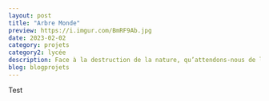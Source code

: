 ```yaml
---
layout: post
title: "Arbre Monde"
preview: https://i.imgur.com/BmRF9Ab.jpg
date: 2023-02-02
category: projets 
category2: lycée
description: Face à la destruction de la nature, qu’attendons-nous de la vie sur Terre ?
blog: blogprojets
---
```


Test
